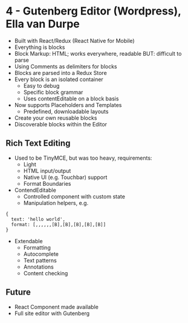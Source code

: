 # 4 - Gutenberg Editor (Wordpress), Ella van Durpe
- Built with React/Redux (React Native for Mobile)
- Everything is blocks
- Block Markup: HTML; works everywhere, readable BUT: difficult to parse
- Using Comments as delimiters for blocks
- Blocks are parsed into a Redux Store
- Every block is an isolated container
  - Easy to debug
  - Specific block grammar
  - Uses contentEditable on a block basis
- Now supports Placeholders and Templates
  - Predefined, downloadable layouts
- Create your own reusable blocks
- Discoverable blocks within the Editor

## Rich Text Editing
- Used to be TinyMCE, but was too heavy, requirements:
  - Light
  - HTML input/output
  - Native UI (e.g. Touchbar) support
  - Format Boundaries
- ContendEditable
  - Controlled component with custom state
  - Manipulation helpers, e.g.
```
{
  text: 'hello world',
  format: [,,,,,,[B],[B],[B],[B],[B]]
}
```
- Extendable
  - Formatting
  - Autocomplete
  - Text patterns
  - Annotations
  - Content checking

## Future
- React Component made available
- Full site editor with Gutenberg